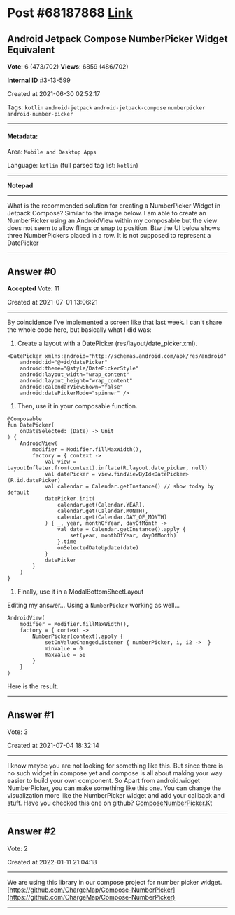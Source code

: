 
# Post \#68187868 [Link](https://stackoverflow.com/questions/68187868/)

## Android Jetpack Compose NumberPicker Widget Equivalent

**Vote**: 6 (473/702) **Views**: 6859 (486/702) 

**Internal ID** \#3-13-599

Created at 2021-06-30 02:52:17

Tags: `kotlin` `android-jetpack` `android-jetpack-compose` `numberpicker` `android-number-picker`

----------

#### Metadata:

Area: `Mobile and Desktop Apps`

Language: `kotlin` (full parsed tag list: `kotlin`)

----------

**Notepad**


----------

What is the recommended solution for creating a NumberPicker Widget in Jetpack Compose?  Similar to the image below.  I am able to create an NumberPicker using an AndroidView within my composable but the view does not seem to allow flings or snap to position.  Btw the UI below shows three NumberPickers placed in a row.  It is not supposed to represent a DatePicker
[](https://i.stack.imgur.com/SRmBJ.png)


----------
        
## Answer \#0

**Accepted** Vote: 11

Created at 2021-07-01 13:06:21

------------

By coincidence I've implemented a screen like that last week.
I can't share the whole code here, but basically what I did was:

1. Create a layout with a DatePicker (res/layout/date_picker.xml).


```
<DatePicker xmlns:android="http://schemas.android.com/apk/res/android"
    android:id="@+id/datePicker"
    android:theme="@style/DatePickerStyle"
    android:layout_width="wrap_content"
    android:layout_height="wrap_content"
    android:calendarViewShown="false"
    android:datePickerMode="spinner" />
```


1. Then, use it in your composable function.


```
@Composable
fun DatePicker(
    onDateSelected: (Date) -> Unit
) {
    AndroidView(
        modifier = Modifier.fillMaxWidth(),
        factory = { context ->
            val view = LayoutInflater.from(context).inflate(R.layout.date_picker, null)
            val datePicker = view.findViewById<DatePicker>(R.id.datePicker)
            val calendar = Calendar.getInstance() // show today by default
            datePicker.init(
                calendar.get(Calendar.YEAR),
                calendar.get(Calendar.MONTH),
                calendar.get(Calendar.DAY_OF_MONTH)
            ) { _, year, monthOfYear, dayOfMonth ->
                val date = Calendar.getInstance().apply {
                    set(year, monthOfYear, dayOfMonth)
                }.time
                onSelectedDateUpdate(date)
            }
            datePicker
        }
    )
}
```


1. Finally, use it in a ModalBottomSheetLayout


Editing my answer... Using a `NumberPicker` working as well...
```
AndroidView(
    modifier = Modifier.fillMaxWidth(),
    factory = { context ->
        NumberPicker(context).apply {
            setOnValueChangedListener { numberPicker, i, i2 ->  }
            minValue = 0
            maxValue = 50
        }
    }
)
```

Here is the result.
[](https://i.stack.imgur.com/kYuKJ.gif)


------------
    
    
## Answer \#1

 Vote: 3

Created at 2021-07-04 18:32:14

------------

I know maybe you are not looking for something like this. But since there is no such widget in compose yet and compose is all about making your way easier to build your own component. So Apart from android.widget NumberPicker, you can make something like this one. You can change the visualization more like the NumberPicker widget and add your callback and stuff.
Have you checked this one on github? [ComposeNumberPicker.Kt](https://gist.github.com/vganin/a9a84653a9f48a2d669910fbd48e32d5)


------------
    
    
## Answer \#2

 Vote: 2

Created at 2022-01-11 21:04:18

------------

We are using this library in our compose project for number picker widget.
[https://github.com/ChargeMap/Compose-NumberPicker](https://github.com/ChargeMap/Compose-NumberPicker)


------------
    
    